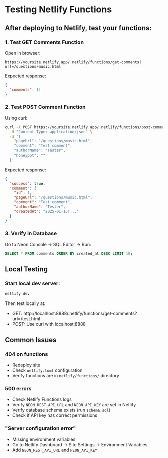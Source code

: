 # Testing Netlify Functions

## After deploying to Netlify, test your functions:

### 1. Test GET Comments Function
Open in browser:
```
https://yoursite.netlify.app/.netlify/functions/get-comments?url=/questions/music.html
```

Expected response:
```json
{
  "comments": []
}
```

### 2. Test POST Comment Function
Using curl:
```bash
curl -X POST https://yoursite.netlify.app/.netlify/functions/post-comment \
  -H "Content-Type: application/json" \
  -d '{
    "pageUrl": "/questions/music.html",
    "comment": "Test comment",
    "authorName": "Tester",
    "honeypot": ""
  }'
```

Expected response:
```json
{
  "success": true,
  "comment": {
    "id": 1,
    "pageUrl": "/questions/music.html",
    "comment": "Test comment",
    "authorName": "Tester",
    "createdAt": "2025-01-15T..."
  }
}
```

### 3. Verify in Database
Go to Neon Console → SQL Editor → Run:
```sql
SELECT * FROM comments ORDER BY created_at DESC LIMIT 10;
```

## Local Testing

### Start local dev server:
```bash
netlify dev
```

Then test locally at:
- GET: http://localhost:8888/.netlify/functions/get-comments?url=/test.html
- POST: Use curl with localhost:8888

## Common Issues

### 404 on functions
- Redeploy site
- Check `netlify.toml` configuration
- Verify functions are in `netlify/functions/` directory

### 500 errors
- Check Netlify Functions logs
- Verify `NEON_REST_API_URL` and `NEON_API_KEY` are set in Netlify
- Verify database schema exists (run `schema.sql`)
- Check if API key has correct permissions

### "Server configuration error"
- Missing environment variables
- Go to Netlify Dashboard → Site Settings → Environment Variables
- Add `NEON_REST_API_URL` and `NEON_API_KEY`

